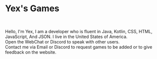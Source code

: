 <h1> Yex's Games </h1>
<br/>
<p>Hello, I'm <a id="rnbw"><span id="y">Y</span><span id="e">e</span><span id="x">x</span></a>, I am a developer who is fluent in Java, Kotlin, CSS, HTML, JavaScript, And JSON. I live in the United States of America.<br> Open the WebChat or Discord to speak with other users. <br> Contact me via Email or Discord to request games to be added or to give feedback on the website.</p>
